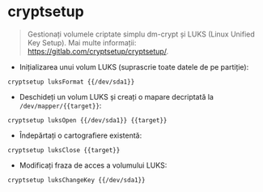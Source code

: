 # cryptsetup

> Gestionați volumele criptate simplu dm-crypt și LUKS (Linux Unified Key Setup).
> Mai multe informații: <https://gitlab.com/cryptsetup/cryptsetup/>.

- Inițializarea unui volum LUKS (suprascrie toate datele de pe partiție):

`cryptsetup luksFormat {{/dev/sda1}}`

- Deschideți un volum LUKS și creați o mapare decriptată la `/dev/mapper/{{target}}`:

`cryptsetup luksOpen {{/dev/sda1}} {{target}}`

- Îndepărtați o cartografiere existentă:

`cryptsetup luksClose {{target}}`

- Modificați fraza de acces a volumului LUKS:

`cryptsetup luksChangeKey {{/dev/sda1}}`
